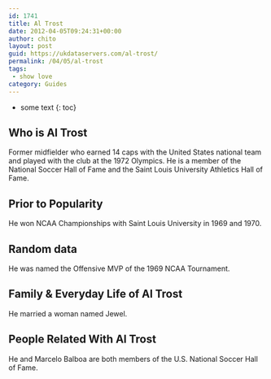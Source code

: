 ```yaml
---
id: 1741
title: Al Trost
date: 2012-04-05T09:24:31+00:00
author: chito
layout: post
guid: https://ukdataservers.com/al-trost/
permalink: /04/05/al-trost
tags:
 - show love
category: Guides
---
```


* some text
{: toc}


## Who is  Al Trost
                  
                  
                  
Former midfielder who earned 14 caps with the United States national team and played with the club at the 1972 Olympics. He is a member of the National Soccer Hall of Fame and the Saint Louis University Athletics Hall of Fame.
                  
                
                
                
## Prior to Popularity 
                  
                  
                  
He won NCAA Championships with Saint Louis University in 1969 and 1970.
                  
                
                
                
## Random data 
                  
                  
                  
He was named the Offensive MVP of the 1969 NCAA Tournament.
                  
                
                
                
## Family & Everyday Life of Al Trost
                  
                  
                  
He married a woman named Jewel.
                  
                
                
                
## People Related With  Al Trost
                  
                  
                  
He and Marcelo Balboa are both members of the U.S. National Soccer Hall of Fame.
                  
                
              
            
          
          
          
    
    
  
